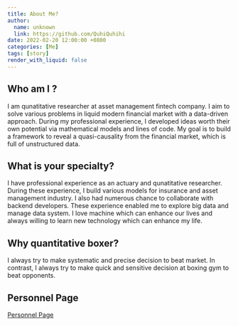 ```yaml
---
title: About Me?
author:
  name: unknown
  link: https://github.com/QuhiQuhihi
date: 2022-02-20 12:00:00 +0800
categories: [Me]
tags: [story]
render_with_liquid: false
---
```


## Who am I ?
I am qunatitative researcher at asset management fintech company. I aim to solve various problems in liquid modern financial market with a data-driven approach. During my professional experience, I developed ideas worth their own potential via mathematical models and lines of code. My goal is to build a framework to reveal a quasi-causality from the financial market, which is full of unstructured data.  

## What is your specialty?
I have professional experience as an actuary and qunatitative researcher. During these experience, I build various models for insurance and asset management industry. 
I also had numerous chance to collaborate with backend developers. These experience enabled me to explore big data and manage data system. I love machine which can enhance our lives and always willing to learn new technology which can enhance my life.

## Why quantitative boxer?
I always try to make systematic and precise decision to beat market. In contrast, I always try to make quick and sensitive decision at boxing gym to beat opponents.

## Personnel Page

[Personnel Page](https://sites.google.com/view/dahamkim/home)
